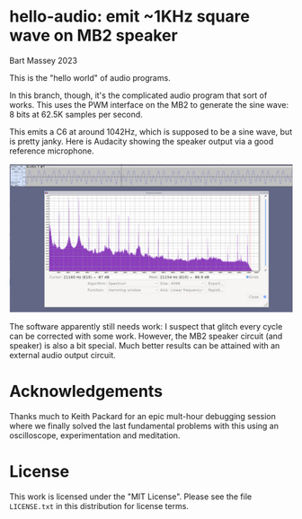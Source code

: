 # hello-audio: emit ~1KHz square wave on MB2 speaker
Bart Massey 2023

This is the "hello world" of audio programs.

In this branch, though, it's the complicated audio program
that sort of works. This uses the PWM interface on the MB2
to generate the sine wave: 8 bits at 62.5K samples per
second.

This emits a C6 at around 1042Hz, which is supposed to be a
sine wave, but is pretty janky. Here is Audacity showing the
speaker output via a good reference microphone.

![Speaker output from HW PWM](mb2-c6.png)

The software apparently still needs work: I suspect that
glitch every cycle can be corrected with some work.
However, the MB2 speaker circuit (and speaker) is also a bit
special. Much better results can be attained with an
external audio output circuit.

# Acknowledgements

Thanks much to Keith Packard for an epic mult-hour debugging
session where we finally solved the last fundamental
problems with this using an oscilloscope, experimentation
and meditation.

# License

This work is licensed under the "MIT License". Please see the file
`LICENSE.txt` in this distribution for license terms.

